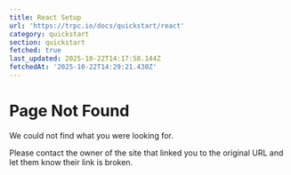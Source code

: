 ```yaml
---
title: React Setup
url: 'https://trpc.io/docs/quickstart/react'
category: quickstart
section: quickstart
fetched: true
last_updated: 2025-10-22T14:17:58.144Z
fetchedAt: '2025-10-22T14:29:21.430Z'
---
```

# Page Not Found

We could not find what you were looking for.

Please contact the owner of the site that linked you to the original URL and let them know their link is broken.
